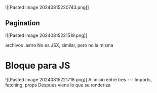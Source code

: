 ![[Pasted image 20240815220743.png]]
## Pagination
![[Pasted image 20240815221519.png]]

archivos .astro
No es JSX, similar, pero no la misma
# Bloque para JS
![[Pasted image 20240815221718.png]]
Al inicio entre tres ---
Imports, fetching, props
Despues viene lo que se renderiza 


